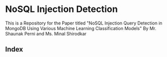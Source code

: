 # NoSQL Injection Detection

This is a Repository for the Paper titled "NoSQL Injection Query Detection in MongoDB Using Various Machine Learning Classification Models" By Mr. Shaunak Perni and Ms. Minal Shirodkar

## Index